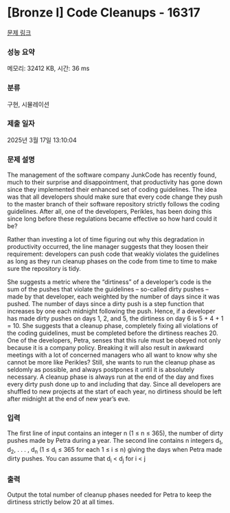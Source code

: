 # [Bronze I] Code Cleanups - 16317 

[문제 링크](https://www.acmicpc.net/problem/16317) 

### 성능 요약

메모리: 32412 KB, 시간: 36 ms

### 분류

구현, 시뮬레이션

### 제출 일자

2025년 3월 17일 13:10:04

### 문제 설명

<p>The management of the software company JunkCode has recently found, much to their surprise and disappointment, that productivity has gone down since they implemented their enhanced set of coding guidelines. The idea was that all developers should make sure that every code change they push to the master branch of their software repository strictly follows the coding guidelines. After all, one of the developers, Perikles, has been doing this since long before these regulations became effective so how hard could it be?</p>

<p>Rather than investing a lot of time figuring out why this degradation in productivity occurred, the line manager suggests that they loosen their requirement: developers can push code that weakly violates the guidelines as long as they run cleanup phases on the code from time to time to make sure the repository is tidy.</p>

<p>She suggests a metric where the “dirtiness” of a developer’s code is the sum of the pushes that violate the guidelines – so-called dirty pushes – made by that developer, each weighted by the number of days since it was pushed. The number of days since a dirty push is a step function that increases by one each midnight following the push. Hence, if a developer has made dirty pushes on days 1, 2, and 5, the dirtiness on day 6 is 5 + 4 + 1 = 10. She suggests that a cleanup phase, completely fixing all violations of the coding guidelines, must be completed before the dirtiness reaches 20. One of the developers, Petra, senses that this rule must be obeyed not only because it is a company policy. Breaking it will also result in awkward meetings with a lot of concerned managers who all want to know why she cannot be more like Perikles? Still, she wants to run the cleanup phase as seldomly as possible, and always postpones it until it is absolutely necessary. A cleanup phase is always run at the end of the day and fixes every dirty push done up to and including that day. Since all developers are shuffled to new projects at the start of each year, no dirtiness should be left after midnight at the end of new year’s eve.</p>

### 입력 

 <p>The first line of input contains an integer n (1 ≤ n ≤ 365), the number of dirty pushes made by Petra during a year. The second line contains n integers d<sub>1</sub>, d<sub>2</sub>, . . . , d<sub>n</sub> (1 ≤ d<sub>i</sub> ≤ 365 for each 1 ≤ i ≤ n) giving the days when Petra made dirty pushes. You can assume that d<sub>i</sub> < d<sub>j</sub> for i < j</p>

### 출력 

 <p>Output the total number of cleanup phases needed for Petra to keep the dirtiness strictly below 20 at all times.</p>


